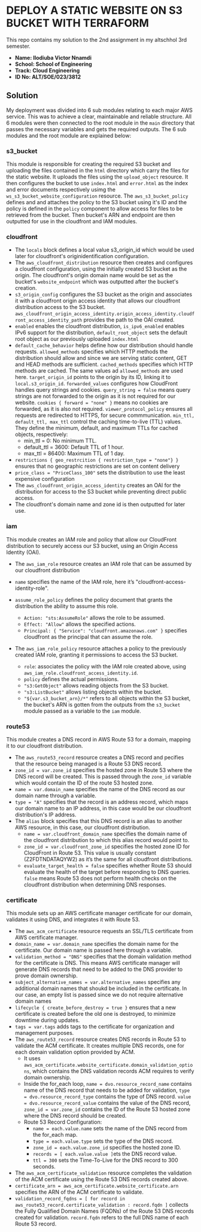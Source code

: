 # DEPLOY A STATIC WEBSITE ON S3 BUCKET WITH TERRAFORM

This repo contains my solution to the 2nd assignment in my altschhol 3rd semester.

- **Name: Ilodiuba Victor Nnamdi**
- **School: School of Engineering**
- **Track: Cloud Engineering**
- **ID No: ALT/SOE/023/3812**

## Solution

My deployment was divided into 6 sub modules relating to each major AWS service. This was to achieve a clear, maintainable and reliable structure. All 6 modules were then connected to the root module in the `main` directory that passes the necessary variables and gets the required outputs. The 6 sub modules and the root module are explained below:

### s3_bucket

This module is responsible for creating the required S3 bucket and uploading the files contained in the `html` directory which carry the files for the static website. It uploads the files using the `upload_object` resource. It then configures the bucket to use `index.html` and `error.html` as the index and error documents respectively usimg the `ws_s3_bucket_website_configuration` resource. The `aws_s3_bucket_policy` defines and and attaches the policy to the S3 bucket using it's ID and the policy is defined in the `policy` component to allow access for files to be retrieved from the bucket. Then bucket's ARN and endpoint are then outputted for use in the cloudfront and IAM modules.

### cloudfront

- The `locals` block defines a local value s3_origin_id which would be used later for cloudfront's originidentification configuration.
- The `aws_cloudfront_distribution` resource then creates and configures a cloudfront configuration, using the initially created S3 bucket as the origin. The cloudfront's origin domain name would be set as the bucket's `website_endpoint` which was outputted after the bucket's creation.
- `s3_origin_config` configures the S3 bucket as the origin and associates it with a cloudfront origin access identity that allows our cloudfront distribution access to the S3 bucket. `aws_cloudfront_origin_access_identity.origin_access_identity.cloudfront_access_identity_path` provides the path to the OAI created.
- `enabled` enables the cloudfront distribution, `is_ipv6_enabled` enables IPv6 support for the distribution, `default_root_object` sets the default root object as our previously uploaded  `index.html`
- `default_cache_behavior` helps define how our distribution should handle requests. `allowed_methods` specifies which HTTP methods the distribution should allow and since we are serving static content, GET and HEAD methods are sufficient. `cached_methods` specifies which HTTP methods are cached. The same values ad `allowed_methods` are used here. `target_origin_id` points to the origin by its ID, linking it to `local.s3_origin_id`. `forwarded_values` configures how CloudFront handles query strings and cookies. `query_string = false` means query strings are not forwarded to the origin as it is not required for our website. `cookies { forward = "none" }` means no cookies are forwarded, as it is also not required. `viewer_protocol_policy` ensures all requests are redirected to HTTPS, for secure commmunication. `min_ttl, default_ttl, max_ttl` control the caching time-to-live (TTL) values. They define the minimum, default, and maximum TTLs for cached objects, respectively:
    - min_ttl = 0: No minimum TTL.
    - default_ttl = 3600: Default TTL of 1 hour.
    - max_ttl = 86400: Maximum TTL of 1 day.
- `restrictions { geo_restrcition { restriction_type = "none"} }` ensures that no geographic restrictions are set on content delivery
- `price_class = "PriceClass_100"` sets the distribution to use the least expensive configuration
- The `aws_cloudfront_origin_access_identity` creates an OAI for the distribution for access to the S3 bucket while preventing direct public access.
- The cloudfront's domain name and zone id is then outputted for later use.

### iam

This module creates an IAM role and policy that allow our CloudFront distribution to securely access our S3 bucket, using an Origin Access Identity (OAI).

- The `aws_iam_role` resource creates an IAM role that can be assumed by our cloudfront distribution

- `name` specifies the name of the IAM role, here it’s "cloudfront-access-identity-role".
- `assume_role_policy` defines the  policy document that grants the distribution the ability to assume this role.
	- `Action: "sts:AssumeRole"` allows the role to be assumed.
	- `Effect: "Allow"` allows the specified actions.
	- `Principal: { "Service": "cloudfront.amazonaws.com" }` specifies cloudfront as the principal that can assume the role.
- The `aws_iam_role_policy` resource attaches a policy to the previously created IAM role, granting it permissions to access the S3 bucket.
	- `role`: associates the policy with the IAM role created above, using `aws_iam_role.cloudfront_access_identity.id`.
	- `policy` defines the actual permissions.
	- `"s3:GetObject"` allows reading objects from the S3 bucket.
	- `"s3:ListBucket"` allows listing objects within the bucket.
	- `"${var.s3_bucket_arn}/*"` refers to all objects within the S3 bucket, the bucket's ARN is gotten from the outputs from the `s3_bucket` module passed as a variable to the `iam` module.

### route53

This module creates a DNS record in AWS Route 53 for a domain, mapping it to our cloudfront distribution.

- The `aws_route53_record` resource creates a DNS record and pecifies that the resource being managed is a Route 53 DNS record.
- `zone_id = var.zone_id` specifies the hosted zone in Route 53 where the DNS record will be created. This is passed through the `zone_id` variable which would contain the ID of the route 53 hosted zone.
- `name = var.domain_name` specifies the name of the DNS record as our domain name through a variable.
- `type = "A"` specifies that the record is an address record, which maps our domain name to an IP address, in this case would be our cloudfront distribution's IP address.
- The `alias` block specifies that this DNS record is an alias to another AWS resource, in this case, our cloudfront distribution.
    - `name = var.cloudfront_domain_name` specifies the domain name of the cloudfront distribution to which this alias record would point to.
	- `zone_id = var.cloudfront_zone_id` specifies the hosted zone ID for CloudFront in Route 53. This value is usually constant (Z2FDTNDATAQYW2) as it’s the same for all cloudfront distributions.
	- `evaluate_target_health = false` specifies whether Route 53 should evaluate the health of the target before responding to DNS queries. `false` means Route 53 does not perform health checks on the cloudfront distribution when determining DNS responses.

### certificate

This module sets up an AWS certificate manager certificate for our domain, validates it using DNS, and integrates it with Route 53.

- The `aws_acm_certificate` resource requests an SSL/TLS certificate from AWS certificate manager.
- `domain_name = var.domain_name` specifies the  domain name for the certificate. Our domain name is passed here through a variable.
- `validation_method = "DNS"` specifies that the domain validation method for the certificate is DNS. This means AWS certificate manager will generate DNS records that need to be added to the DNS provider to prove domain ownership.
- `subject_alternative_names = var.alternative_names` specifies any additional domain names  that shoukd be included in the certificate. In our case, an empty list is passed since we do not require alternative domain names
- `lifecycle { create_before_destroy = true }` ensures that a new certificate is created before the old one is destroyed, to minimize downtime during updates.
- `tags = var.tags` adds tags to the certificate for organization and management purposes.
- The `aws_route53_record` resource creates DNS records in Route 53 to validate the ACM certificate. It creates multiple DNS records, one for each domain validation option provided by ACM.
	- It uses `aws_acm_certificate.website_certificate.domain_validation_options`, which contains the DNS validation records ACM requires to verify domain ownership.
	- Inside the for_each loop, `name = dvo.resource_record_name` contains name of the DNS record that needs to be added for validation, `type = dvo.resource_record_type` contains the type of DNS record. `value = dvo.resource_record_value` contains the value of the DNS record, `zone_id = var.zone_id` contains the ID of the Route 53 hosted zone where the DNS record should be created.
	- Route 53 Record Configuration:
	    -  `name = each.value.name` sets the name of the DNS record from the for_each map.
	    - `type = each.value.type` sets the type of the DNS record.
	    - `zone_id = each.value.zone_id` specifies the hosted zone ID.
	    - `records = [ each.value.value ]`ets the DNS record value.
	    - `ttl = 300` sets the Time-To-Live for the DNS record to 300 seconds.
- The `aws_acm_certificate_validation` resource completes the validation of the ACM certificate using the Route 53 DNS records created above.
- `certificate_arn = aws_acm_certificate.website_certificate.arn` specifies the ARN of the ACM certificate to validate.
- `validation_record_fqdns = [ for record in aws_route53_record.certificate_validation : record.fqdn ]` collects the Fully Qualified Domain Names (FQDNs) of the Route 53 DNS records created for validation. `record.fqdn` refers to the full DNS name of each Route 53 record.

